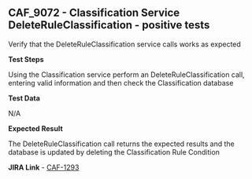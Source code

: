 ## CAF_9072 - Classification Service DeleteRuleClassification - positive tests ##

Verify that the DeleteRuleClassification service calls works as expected

**Test Steps**

Using the Classification service perform an DeleteRuleClassification call, entering valid information and then check the Classification database

**Test Data**

N/A

**Expected Result**

The DeleteRuleClassification call returns the expected results and the database is updated by deleting the Classification Rule Condition

**JIRA Link** - [CAF-1293](https://jira.autonomy.com/browse/CAF-1293)


